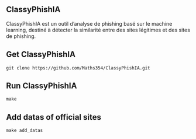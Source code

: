 ## ClassyPhishIA

ClassyPhishIA est un outil d’analyse de phishing basé sur le machine learning, destiné à détecter la similarité entre des sites légitimes et des sites de phishing.

## Get ClassyPhishIA

```
git clone https://github.com/Maths354/ClassyPhishIA.git
```

## Run ClassyPhishIA

```
make
```


## Add datas of official sites

```
make add_datas
```